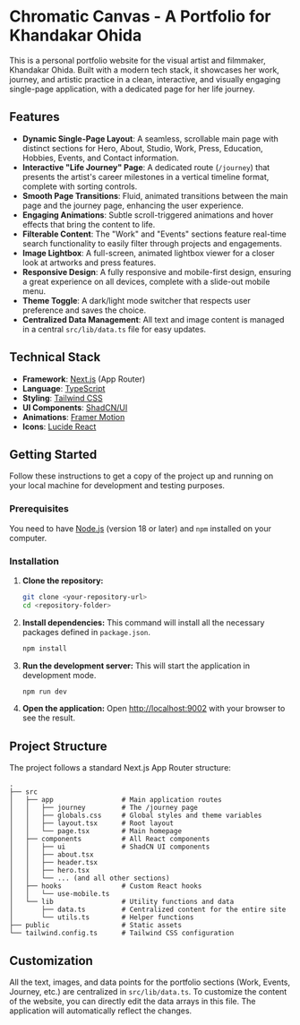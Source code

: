 # Chromatic Canvas - A Portfolio for Khandakar Ohida

This is a personal portfolio website for the visual artist and filmmaker, Khandakar Ohida. Built with a modern tech stack, it showcases her work, journey, and artistic practice in a clean, interactive, and visually engaging single-page application, with a dedicated page for her life journey.

## Features

- **Dynamic Single-Page Layout**: A seamless, scrollable main page with distinct sections for Hero, About, Studio, Work, Press, Education, Hobbies, Events, and Contact information.
- **Interactive "Life Journey" Page**: A dedicated route (`/journey`) that presents the artist's career milestones in a vertical timeline format, complete with sorting controls.
- **Smooth Page Transitions**: Fluid, animated transitions between the main page and the journey page, enhancing the user experience.
- **Engaging Animations**: Subtle scroll-triggered animations and hover effects that bring the content to life.
- **Filterable Content**: The "Work" and "Events" sections feature real-time search functionality to easily filter through projects and engagements.
- **Image Lightbox**: A full-screen, animated lightbox viewer for a closer look at artworks and press features.
- **Responsive Design**: A fully responsive and mobile-first design, ensuring a great experience on all devices, complete with a slide-out mobile menu.
- **Theme Toggle**: A dark/light mode switcher that respects user preference and saves the choice.
- **Centralized Data Management**: All text and image content is managed in a central `src/lib/data.ts` file for easy updates.

## Technical Stack

- **Framework**: [Next.js](https://nextjs.org/) (App Router)
- **Language**: [TypeScript](https://www.typescriptlang.org/)
- **Styling**: [Tailwind CSS](https://tailwindcss.com/)
- **UI Components**: [ShadCN/UI](https://ui.shadcn.com/)
- **Animations**: [Framer Motion](https://www.framer.com/motion/)
- **Icons**: [Lucide React](https://lucide.dev/)

## Getting Started

Follow these instructions to get a copy of the project up and running on your local machine for development and testing purposes.

### Prerequisites

You need to have [Node.js](https://nodejs.org/) (version 18 or later) and `npm` installed on your computer.

### Installation

1.  **Clone the repository:**
    ```bash
    git clone <your-repository-url>
    cd <repository-folder>
    ```

2.  **Install dependencies:**
    This command will install all the necessary packages defined in `package.json`.
    ```bash
    npm install
    ```

3.  **Run the development server:**
    This will start the application in development mode.
    ```bash
    npm run dev
    ```

4.  **Open the application:**
    Open [http://localhost:9002](http://localhost:9002) with your browser to see the result.

## Project Structure

The project follows a standard Next.js App Router structure:

```
.
├── src
│   ├── app                 # Main application routes
│   │   ├── journey         # The /journey page
│   │   ├── globals.css     # Global styles and theme variables
│   │   ├── layout.tsx      # Root layout
│   │   └── page.tsx        # Main homepage
│   ├── components          # All React components
│   │   ├── ui              # ShadCN UI components
│   │   ├── about.tsx
│   │   ├── header.tsx
│   │   ├── hero.tsx
│   │   └── ... (and all other sections)
│   ├── hooks               # Custom React hooks
│   │   └── use-mobile.ts
│   └── lib                 # Utility functions and data
│       ├── data.ts         # Centralized content for the entire site
│       └── utils.ts        # Helper functions
├── public                  # Static assets
└── tailwind.config.ts      # Tailwind CSS configuration
```

## Customization

All the text, images, and data points for the portfolio sections (Work, Events, Journey, etc.) are centralized in `src/lib/data.ts`. To customize the content of the website, you can directly edit the data arrays in this file. The application will automatically reflect the changes.
